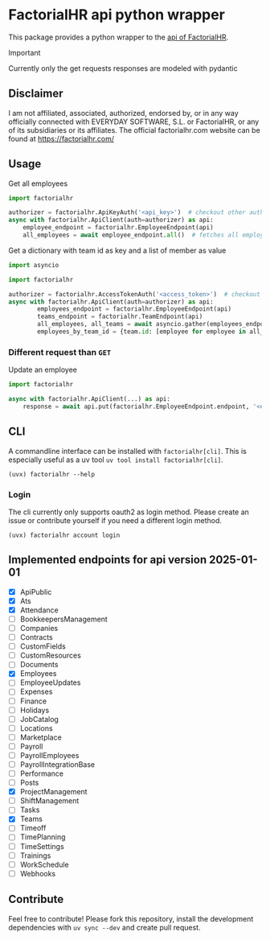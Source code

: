 # FactorialHR api python wrapper

This package provides a python wrapper to the [api of FactorialHR](https://apidoc.factorialhr.com/docs).

> [!IMPORTANT]
> Currently only the get requests responses are modeled with pydantic

## Disclaimer

I am not affiliated, associated, authorized, endorsed by, or in any way officially connected with EVERYDAY SOFTWARE, S.L. or FactorialHR, or any of its subsidiaries or its affiliates. The official factorialhr.com website can be found at https://factorialhr.com/

## Usage

Get all employees
```python
import factorialhr

authorizer = factorialhr.ApiKeyAuth('<api_key>')  # checkout other authorization methods
async with factorialhr.ApiClient(auth=authorizer) as api:
    employee_endpoint = factorialhr.EmployeeEndpoint(api)
    all_employees = await employee_endpoint.all()  # fetches all employees. on big companies you might want to increase the timeout by using timeout=httpx.Timeout(...)
```
Get a dictionary with team id as key and a list of member as value
```python
import asyncio

import factorialhr

authorizer = factorialhr.AccessTokenAuth('<access_token>')  # checkout other authorization methods
async with factorialhr.ApiClient(auth=authorizer) as api:
        employees_endpoint = factorialhr.EmployeeEndpoint(api)
        teams_endpoint = factorialhr.TeamEndpoint(api)
        all_employees, all_teams = await asyncio.gather(employees_endpoint.all(), teams_endpoint.all())  # remember to increase the timeout if you have a lot of employees or teams
        employees_by_team_id = {team.id: [employee for employee in all_employees if employee.id in team.employee_ids] for team in all_teams}
```

### Different request than `GET`

Update an employee
```python
import factorialhr

async with factorialhr.ApiClient(...) as api:
    response = await api.put(factorialhr.EmployeeEndpoint.endpoint, '<employee_id>', data={ 'first_name': 'Alice', ... })
```

## CLI

A commandline interface can be installed with `factorialhr[cli]`. This is especially useful as a uv tool `uv tool install factorialhr[cli]`.

`(uvx) factorialhr --help`

### Login

The cli currently only supports oauth2 as login method. Please create an issue or contribute yourself if you need a different login method.

`(uvx) factorialhr account login`

## Implemented endpoints for api version 2025-01-01

- [x] ApiPublic
- [x] Ats
- [x] Attendance
- [ ] BookkeepersManagement
- [ ] Companies
- [ ] Contracts
- [ ] CustomFields
- [ ] CustomResources
- [ ] Documents
- [x] Employees
- [ ] EmployeeUpdates
- [ ] Expenses
- [ ] Finance
- [ ] Holidays
- [ ] JobCatalog
- [ ] Locations
- [ ] Marketplace
- [ ] Payroll
- [ ] PayrollEmployees
- [ ] PayrollIntegrationBase
- [ ] Performance
- [ ] Posts
- [x] ProjectManagement
- [ ] ShiftManagement
- [ ] Tasks
- [x] Teams
- [ ] Timeoff
- [ ] TimePlanning
- [ ] TimeSettings
- [ ] Trainings
- [ ] WorkSchedule
- [ ] Webhooks

## Contribute

Feel free to contribute! Please fork this repository, install the development dependencies with `uv sync --dev`
and create pull request.
